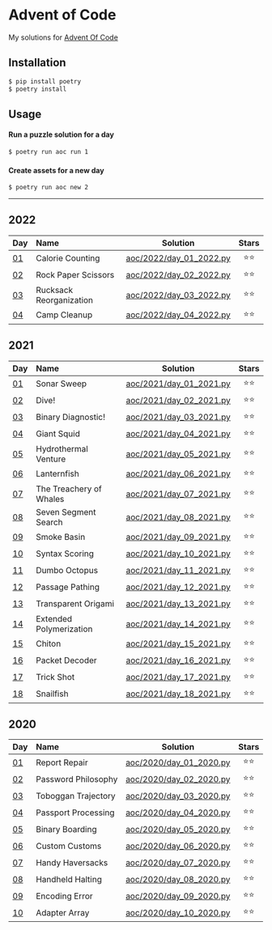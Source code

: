 # Advent of Code

My solutions for [Advent Of Code](https://adventofcode.com/)

## Installation

``` bash
$ pip install poetry
$ poetry install
```

## Usage

#### Run a puzzle solution for a day

``` bash
$ poetry run aoc run 1
```

#### Create assets for a new day

``` bash
$ poetry run aoc new 2
```

-----

## 2022

| Day                                       | Name                    |                           Solution                            | Stars |
| :---------------------------------------- | :---------------------- | :-----------------------------------------------------------: | :---: |
| [01](https://adventofcode.com/2022/day/1) | Calorie Counting        |     [aoc/2022/day\_01\_2022.py](/aoc/2022/day_01_2022.py)     |  ⭐⭐   |
| [02](https://adventofcode.com/2022/day/2) | Rock Paper Scissors     |     [aoc/2022/day\_02\_2022.py](/aoc/2022/day_02_2022.py)     |  ⭐⭐   |
| [03](https://adventofcode.com/2022/day/3) | Rucksack Reorganization |     [aoc/2022/day\_03\_2022.py](/aoc/2022/day_03_2022.py)     |  ⭐⭐   |
| [04](https://adventofcode.com/2022/day/4) | Camp Cleanup            |     [aoc/2022/day\_04\_2022.py](/aoc/2022/day_04_2022.py)     |  ⭐⭐   |

## 2021

| Day                                        | Name                    |                       Solution                        | Stars |
| :----------------------------------------- | :---------------------- | :---------------------------------------------------: | :---: |
| [01](https://adventofcode.com/2021/day/1)  | Sonar Sweep             | [aoc/2021/day\_01\_2021.py](/aoc/2021/day_01_2021.py) |  ⭐⭐   |
| [02](https://adventofcode.com/2021/day/2)  | Dive\!                  | [aoc/2021/day\_02\_2021.py](/aoc/2021/day_02_2021.py) |  ⭐⭐   |
| [03](https://adventofcode.com/2021/day/3)  | Binary Diagnostic\!     | [aoc/2021/day\_03\_2021.py](/aoc/2021/day_03_2021.py) |  ⭐⭐   |
| [04](https://adventofcode.com/2021/day/4)  | Giant Squid             | [aoc/2021/day\_04\_2021.py](/aoc/2021/day_04_2021.py) |  ⭐⭐   |
| [05](https://adventofcode.com/2021/day/5)  | Hydrothermal Venture    | [aoc/2021/day\_05\_2021.py](/aoc/2021/day_05_2021.py) |  ⭐⭐   |
| [06](https://adventofcode.com/2021/day/6)  | Lanternfish             | [aoc/2021/day\_06\_2021.py](/aoc/2021/day_06_2021.py) |  ⭐⭐   |
| [07](https://adventofcode.com/2021/day/7)  | The Treachery of Whales | [aoc/2021/day\_07\_2021.py](/aoc/2021/day_07_2021.py) |  ⭐⭐   |
| [08](https://adventofcode.com/2021/day/8)  | Seven Segment Search    | [aoc/2021/day\_08\_2021.py](/aoc/2021/day_08_2021.py) |  ⭐⭐   |
| [09](https://adventofcode.com/2021/day/9)  | Smoke Basin             | [aoc/2021/day\_09\_2021.py](/aoc/2021/day_09_2021.py) |  ⭐⭐   |
| [10](https://adventofcode.com/2021/day/10) | Syntax Scoring          | [aoc/2021/day\_10\_2021.py](/aoc/2021/day_10_2021.py) |  ⭐⭐   |
| [11](https://adventofcode.com/2021/day/11) | Dumbo Octopus           | [aoc/2021/day\_11\_2021.py](/aoc/2021/day_11_2021.py) |  ⭐⭐   |
| [12](https://adventofcode.com/2021/day/12) | Passage Pathing         | [aoc/2021/day\_12\_2021.py](/aoc/2021/day_12_2021.py) |  ⭐⭐   |
| [13](https://adventofcode.com/2021/day/13) | Transparent Origami     | [aoc/2021/day\_13\_2021.py](/aoc/2021/day_13_2021.py) |  ⭐⭐   |
| [14](https://adventofcode.com/2021/day/14) | Extended Polymerization | [aoc/2021/day\_14\_2021.py](/aoc/2021/day_14_2021.py) |  ⭐⭐   |
| [15](https://adventofcode.com/2021/day/15) | Chiton                  | [aoc/2021/day\_15\_2021.py](/aoc/2021/day_15_2021.py) |  ⭐⭐   |
| [16](https://adventofcode.com/2021/day/16) | Packet Decoder          | [aoc/2021/day\_16\_2021.py](/aoc/2021/day_16_2021.py) |  ⭐⭐   |
| [17](https://adventofcode.com/2021/day/17) | Trick Shot              | [aoc/2021/day\_17\_2021.py](/aoc/2021/day_17_2021.py) |  ⭐⭐   |
| [18](https://adventofcode.com/2021/day/18) | Snailfish               | [aoc/2021/day\_18\_2021.py](/aoc/2021/day_18_2021.py) |  ⭐⭐   |

## 2020

| Day                                        | Name                |                       Solution                        | Stars |
| :----------------------------------------- | :------------------ | :---------------------------------------------------: | :---: |
| [01](https://adventofcode.com/2020/day/1)  | Report Repair       | [aoc/2020/day\_01\_2020.py](/aoc/2020/day_01_2020.py) |  ⭐⭐   |
| [02](https://adventofcode.com/2020/day/2)  | Password Philosophy | [aoc/2020/day\_02\_2020.py](/aoc/2020/day_02_2020.py) |  ⭐⭐   |
| [03](https://adventofcode.com/2020/day/3)  | Toboggan Trajectory | [aoc/2020/day\_03\_2020.py](/aoc/2020/day_03_2020.py) |  ⭐⭐   |
| [04](https://adventofcode.com/2020/day/4)  | Passport Processing | [aoc/2020/day\_04\_2020.py](/aoc/2020/day_04_2020.py) |  ⭐⭐   |
| [05](https://adventofcode.com/2020/day/5)  | Binary Boarding     | [aoc/2020/day\_05\_2020.py](/aoc/2020/day_05_2020.py) |  ⭐⭐   |
| [06](https://adventofcode.com/2020/day/6)  | Custom Customs      | [aoc/2020/day\_06\_2020.py](/aoc/2020/day_06_2020.py) |  ⭐⭐   |
| [07](https://adventofcode.com/2020/day/7)  | Handy Haversacks    | [aoc/2020/day\_07\_2020.py](/aoc/2020/day_07_2020.py) |  ⭐⭐   |
| [08](https://adventofcode.com/2020/day/8)  | Handheld Halting    | [aoc/2020/day\_08\_2020.py](/aoc/2020/day_08_2020.py) |  ⭐⭐   |
| [09](https://adventofcode.com/2020/day/9)  | Encoding Error      | [aoc/2020/day\_09\_2020.py](/aoc/2020/day_09_2020.py) |  ⭐⭐   |
| [10](https://adventofcode.com/2020/day/10) | Adapter Array       | [aoc/2020/day\_10\_2020.py](/aoc/2020/day_10_2020.py) |  ⭐⭐   |

